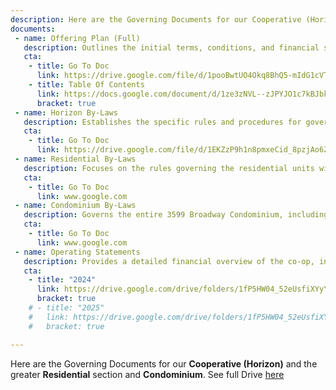 ```yaml
---
description: Here are the Governing Documents for our Cooperative (Horizon) and the greater Residential and Condominium sections.
documents:
 - name: Offering Plan (Full)
   description: Outlines the initial terms, conditions, and financial structure of the co-op when it was first formed, detailing the rights and responsibilities of shareholders and the board. It includes information on unit prices, building expenses, and how shares are allocated. This document serves as the foundation for the co-op’s governance and financial operation. 
   cta: 
    - title: Go To Doc
      link: https://drive.google.com/file/d/1pooBwtUO4Okq8BhQ5-mIdG1cVTDm8p6Z/view?usp=drive_link
    - title: Table Of Contents
      link: https://docs.google.com/document/d/1ze3zNVL--zJPYJO1c7kBJbkjdod7C_WlZ_EG_k5M5jc/edit?usp=drive_link
      bracket: true
 - name: Horizon By-Laws
   description: Establishes the specific rules and procedures for governance within the Horizon HDFC, including the responsibilities of the board, election processes, and member rights. They define how meetings are conducted and the framework for decision-making. These by-laws also outline member obligations regarding maintenance fees, use of common areas, and amendments.
   cta: 
    - title: Go To Doc
      link: https://drive.google.com/file/d/1EKZzP9h1n8pmxeCid_8pzjAo6ZuX_VAc/view?usp=drive_link
 - name: Residential By-Laws
   description: Focuses on the rules governing the residential units within the co-op, specifying resident behavior, unit modifications, and the shared responsibilities for maintaining common areas. They set guidelines for noise, alterations, and guest policies to ensure a harmonious living environment. These by-laws help regulate interactions among residents and provide standards for community living.
   cta: 
    - title: Go To Doc
      link: www.google.com
 - name: Condominium By-Laws
   description: Governs the entire 3599 Broadway Condominium, including both the residential and commercial components. They address responsibilities for building maintenance, shared amenities, and financial contributions from all unit owners. These by-laws clarify the relationship between the residential co-op and commercial units, establishing procedures for managing common spaces and expenses.
   cta: 
    - title: Go To Doc
      link: www.google.com
 - name: Operating Statements
   description: Provides a detailed financial overview of the co-op, including income, expenses, and reserve funds. They track the co-op's financial health and help in planning future budgets. These documents are crucial for making informed decisions about maintenance, improvements, and the financial stability of the co-op.
   cta: 
    - title: "2024"
      link: https://drive.google.com/drive/folders/1fP5HW04_52eUsfiXYyY7EJCFEt3eKtcD?usp=drive_link
      bracket: true
    # - title: "2025"
    #   link: https://drive.google.com/drive/folders/1fP5HW04_52eUsfiXYyY7EJCFEt3eKtcD?usp=drive_link
    #   bracket: true

---
```


Here are the Governing Documents for our **Cooperative (Horizon)** and the greater **Residential** section and **Condominium**. See full Drive <a href="https://drive.google.com/drive/folders/1JiBXj2s781nopvWj2g0t1__Ii2juM3dT?usp=drive_link" target="_blank">here</a>